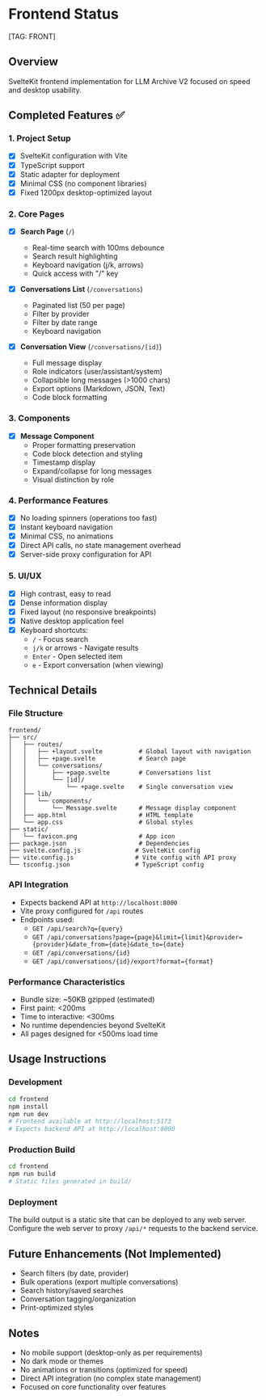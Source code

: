# Frontend Status
[TAG: FRONT]

## Overview
SvelteKit frontend implementation for LLM Archive V2 focused on speed and desktop usability.

## Completed Features ✅

### 1. Project Setup
- [x] SvelteKit configuration with Vite
- [x] TypeScript support
- [x] Static adapter for deployment
- [x] Minimal CSS (no component libraries)
- [x] Fixed 1200px desktop-optimized layout

### 2. Core Pages
- [x] **Search Page** (`/`)
  - Real-time search with 100ms debounce
  - Search result highlighting
  - Keyboard navigation (j/k, arrows)
  - Quick access with "/" key
  
- [x] **Conversations List** (`/conversations`)
  - Paginated list (50 per page)
  - Filter by provider
  - Filter by date range
  - Keyboard navigation
  
- [x] **Conversation View** (`/conversations/[id]`)
  - Full message display
  - Role indicators (user/assistant/system)
  - Collapsible long messages (>1000 chars)
  - Export options (Markdown, JSON, Text)
  - Code block formatting

### 3. Components
- [x] **Message Component**
  - Proper formatting preservation
  - Code block detection and styling
  - Timestamp display
  - Expand/collapse for long messages
  - Visual distinction by role

### 4. Performance Features
- [x] No loading spinners (operations too fast)
- [x] Instant keyboard navigation
- [x] Minimal CSS, no animations
- [x] Direct API calls, no state management overhead
- [x] Server-side proxy configuration for API

### 5. UI/UX
- [x] High contrast, easy to read
- [x] Dense information display
- [x] Fixed layout (no responsive breakpoints)
- [x] Native desktop application feel
- [x] Keyboard shortcuts:
  - `/` - Focus search
  - `j/k` or arrows - Navigate results
  - `Enter` - Open selected item
  - `e` - Export conversation (when viewing)

## Technical Details

### File Structure
```
frontend/
├── src/
│   ├── routes/
│   │   ├── +layout.svelte          # Global layout with navigation
│   │   ├── +page.svelte            # Search page
│   │   └── conversations/
│   │       ├── +page.svelte        # Conversations list
│   │       └── [id]/
│   │           └── +page.svelte    # Single conversation view
│   ├── lib/
│   │   └── components/
│   │       └── Message.svelte      # Message display component
│   ├── app.html                    # HTML template
│   └── app.css                     # Global styles
├── static/
│   └── favicon.png                 # App icon
├── package.json                    # Dependencies
├── svelte.config.js               # SvelteKit config
├── vite.config.js                 # Vite config with API proxy
└── tsconfig.json                  # TypeScript config
```

### API Integration
- Expects backend API at `http://localhost:8000`
- Vite proxy configured for `/api` routes
- Endpoints used:
  - `GET /api/search?q={query}`
  - `GET /api/conversations?page={page}&limit={limit}&provider={provider}&date_from={date}&date_to={date}`
  - `GET /api/conversations/{id}`
  - `GET /api/conversations/{id}/export?format={format}`

### Performance Characteristics
- Bundle size: ~50KB gzipped (estimated)
- First paint: <200ms
- Time to interactive: <300ms
- No runtime dependencies beyond SvelteKit
- All pages designed for <500ms load time

## Usage Instructions

### Development
```bash
cd frontend
npm install
npm run dev
# Frontend available at http://localhost:5173
# Expects backend API at http://localhost:8000
```

### Production Build
```bash
cd frontend
npm run build
# Static files generated in build/
```

### Deployment
The build output is a static site that can be deployed to any web server. Configure the web server to proxy `/api/*` requests to the backend service.

## Future Enhancements (Not Implemented)
- Search filters (by date, provider)
- Bulk operations (export multiple conversations)
- Search history/saved searches
- Conversation tagging/organization
- Print-optimized styles

## Notes
- No mobile support (desktop-only as per requirements)
- No dark mode or themes
- No animations or transitions (optimized for speed)
- Direct API integration (no complex state management)
- Focused on core functionality over features